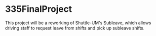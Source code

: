 # 335FinalProject
This project will be a reworking of Shuttle-UM's Subleave, which allows driving staff to request leave from shifts and pick up subleave shifts.